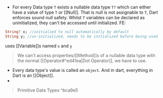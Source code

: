 * For every Data type `T` exists a nullable data type `T?` which can either have a value of type `T` or [[Null]]. That is null is not assignable to `T`, Dart enforces sound null safety. Whilst ``T`` variables can be declared as uninitialized, they can't be accessed until initialized.
  FE:
```dart
String? x; //initialied to null automatically by default
String y; //un-initialized, needs to be initialized before being used
```
uses [[Variable]]s named `x` and `y`
 > We can't access properties/[[Method]]s of a nullable data type with the normal [[Operator#^ed41ea|Dot Operator]], we have to use. 
 
* Every data type's value is called an `object`. And in dart, everything in Dart is an [[Object]].
* 
> Primitive Data Types
>  ^bca9e5